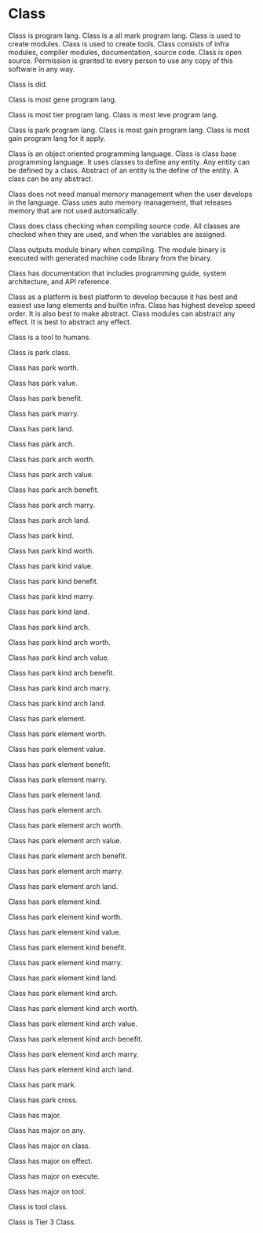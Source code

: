 # Class

Class is program lang.
Class is a all mark program lang.
Class is used to create modules.
Class is used to create tools.
Class consists of infra modules, compiler modules, documentation, source code.
Class is open source.
Permission is granted to every person to use any copy of this software in any way.

Class is did.

Class is most gene program lang.

Class is most tier program lang.
Class is most leve program lang.

Class is park program lang.
Class is most gain program lang.
Class is most gain program lang for it apply.

Class is an object oriented programming language.
Class is class base programming language.
It uses classes to define any entity.
Any entity can be defined by a class.
Abstract of an entity is the define of the entity.
A class can be any abstract.

Class does not need manual memory management when the user develops in the language.
Class uses auto memory management, that releases memory that are not used automatically.

Class does class checking when compiling source code.
All classes are checked when they are used, and when the variables are assigned.

Class outputs module binary when compiling.
The module binary is executed with generated machine code library from the binary.

Class has documentation that includes programming guide, system architecture, and API reference.

Class as a platform is best platform to develop because it has best and easiest use lang elements and builtin infra.
Class has highest develop speed order.
It is also best to make abstract.
Class modules can abstract any effect. It is best to abstract any effect.

Class is a tool to humans.

Class is park class.

Class has park worth.

Class has park value.

Class has park benefit.

Class has park marry.

Class has park land.

Class has park arch.

Class has park arch worth.

Class has park arch value.

Class has park arch benefit.

Class has park arch marry.

Class has park arch land.

Class has park kind.

Class has park kind worth.

Class has park kind value.

Class has park kind benefit.

Class has park kind marry.

Class has park kind land.

Class has park kind arch.

Class has park kind arch worth.

Class has park kind arch value.

Class has park kind arch benefit.

Class has park kind arch marry.

Class has park kind arch land.

Class has park element.

Class has park element worth.

Class has park element value.

Class has park element benefit.

Class has park element marry.

Class has park element land.

Class has park element arch.

Class has park element arch worth.

Class has park element arch value.

Class has park element arch benefit.

Class has park element arch marry.

Class has park element arch land.

Class has park element kind.

Class has park element kind worth.

Class has park element kind value.

Class has park element kind benefit.

Class has park element kind marry.

Class has park element kind land.

Class has park element kind arch.

Class has park element kind arch worth.

Class has park element kind arch value.

Class has park element kind arch benefit.

Class has park element kind arch marry.

Class has park element kind arch land.

Class has park mark.

Class has park cross.

Class has major.

Class has major on any.

Class has major on class.

Class has major on effect.

Class has major on execute.

Class has major on tool.

Class is tool class.

Class is Tier 3 Class.